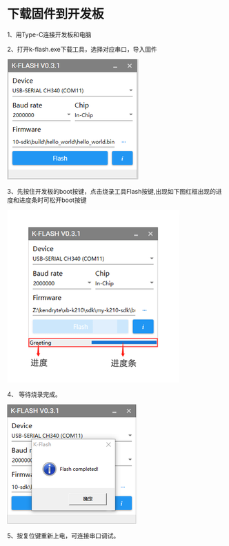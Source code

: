 # 下载固件到开发板

1、用Type-C连接开发板和电脑

2、打开k-flash.exe下载工具，选择对应串口，导入固件

![](../.gitbook/assets/windows-flash-1.png)

3、先按住开发板的boot按键，点击烧录工具Flash按键,出现如下图红框出现的进度和进度条时可松开boot按键

![](../.gitbook/assets/release-reboot-key.png)

4、 等待烧录完成。

![](../.gitbook/assets/windows-flash-2.png)

5、按复位键重新上电，可连接串口调试。

